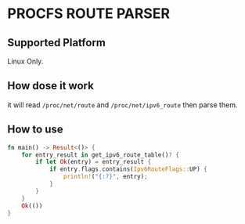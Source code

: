 # PROCFS ROUTE PARSER

## Supported Platform

Linux Only.

## How dose it work

it will read `/proc/net/route` and `/proc/net/ipv6_route` then parse them.

## How to use

```rust
fn main() -> Result<()> {
    for entry_result in get_ipv6_route_table()? {
        if let Ok(entry) = entry_result {
            if entry.flags.contains(Ipv6RouteFlags::UP) {
                println!("{:?}", entry);
            }
        }
    }
    Ok(())
}
```
